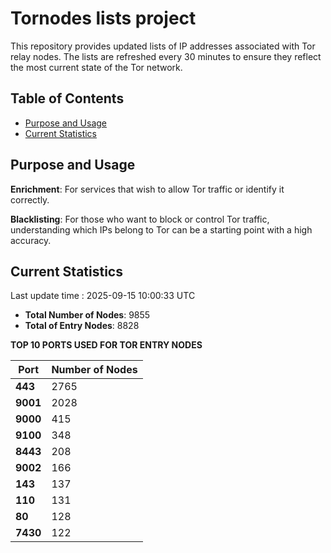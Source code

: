 # Tornodes lists project

This repository provides updated lists of IP addresses associated with Tor relay nodes. The lists are refreshed every 30 minutes to ensure they reflect the most current state of the Tor network.

## Table of Contents

- [Purpose and Usage](#purpose-and-usage)
- [Current Statistics](#current-statistics)


## Purpose and Usage

**Enrichment**: For services that wish to allow Tor traffic or identify it correctly.

**Blacklisting**: For those who want to block or control Tor traffic, understanding which IPs belong to Tor can be a starting point with a high accuracy.

## Current Statistics

Last update time : 2025-09-15 10:00:33 UTC

- **Total Number of Nodes**: 9855
- **Total of Entry Nodes**: 8828

**TOP 10 PORTS USED FOR TOR ENTRY NODES**

| **Port** | **Number of Nodes** |
|------|-----------------|
| **443**   | 2765  |
| **9001**   | 2028  |
| **9000**   | 415  |
| **9100**   | 348  |
| **8443**   | 208  |
| **9002**   | 166  |
| **143**   | 137  |
| **110**   | 131  |
| **80**   | 128  |
| **7430**   | 122  |

